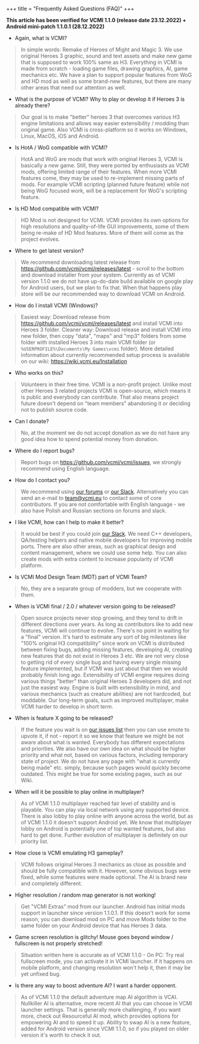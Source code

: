 +++
title = "Frequently Asked Questions (FAQ)"
+++

**This article has been verified for VCMI 1.1.0 (release date 23.12.2022) + Android mini-patch 1.1.0.1 (28.12.2022)**

* Again, what is VCMI?

> In simple words: Remake of Heroes of Might and Magic 3. We use original Heroes 3 graphic, sound and text assets and make new game that is supposed to work 100% same as H3. Everything in VCMI is made from scratch - loading game files, drawing graphics, AI, game mechanics etc. We have a plan to support popular features from WoG and HD mod as well as some brand-new features, but there are many other areas that need our attention as well.

* What is the purpose of VCMI? Why to play or develop it if Heroes 3 is already there?

> Our goal is to make "better" heroes 3 that overcomes various H3 engine limitations and allows way easier extensibility / modding than original game. Also VCMI is cross-platform so it works on Windows, Linux, MacOS, iOS and Android.

* Is HotA / WoG compatible with VCMI?

> HotA and WoG are mods that work with original Heroes 3, VCMI is basically a new game. Still, they were ported by enthusiasts as VCMI mods, offering limited range of their features. When more VCMI features come, they may be used to re-implement missing parts of mods. For example VCMI scripting (planned future feature) while not being WoG focused work, will be a replacement for WoG's scripting feature.

* Is HD Mod compatible with VCMI?

> HD Mod is not designed for VCMI. VCMI provides its own options for high resolutions and quality-of-life GUI improvements, some of them being re-make of HD Mod features. More of them will come as the project evolves.

* Where to get latest version?

> We recommend downloading latest release from <https://github.com/vcmi/vcmi/releases/latest> - scroll to the bottom and download installer from your system. Currently as of VCMI version 1.1.0 we do not have up-do-date build available on google play for Android users, but we plan to fix that. When that happens play store will be our recommended way to download VCMI on Android.

* How do I install VCMI (Windows)?

> Easiest way: Download release from <https://github.com/vcmi/vcmi/releases/latest> and install VCMI into Heroes 3 folder. Cleaner way: Download release and install VCMI into new folder, then copy "data", "maps" and "mp3" folders from some folder with installed Heroes 3 into main VCMI folder (or `%USERPROFILE%\Documents\My Games\vcmi` folder). More detailed information about currently recommended setup process is available on our wiki: <https://wiki.vcmi.eu/Installation>

* Who works on this?

> Volunteers in their free time. VCMI is a non-profit project. Unlike most other Heroes 3 related projects VCMI is open-source, which means it is public and everybody can contribute. That also means project future doesn't depend on "team members" abandoning it or deciding not to publish source code.

* Can I donate?

> No, at the moment we do not accept donation as we do not have any good idea how to spend potential money from donation.

* Where do I report bugs?

> Report bugs on <https://github.com/vcmi/vcmi/issues>, we strongly recommend using English language.

* How do I contact you?

> We recommend using [our forums](https://forum.vcmi.eu/) or [our Slack](https://slack.vcmi.eu/). Alternatively you can send an e-mail to team@vcmi.eu to contact some of core contributors. If you are not comfortable with English language - we also have Polish and Russian sections on forums and slack.

* I like VCMI, how can I help to make it better?

> It would be best if you could join [our Slack](https://slack.vcmi.eu/). We need C++ developers, QA/testing helpers and native mobile developers for improving mobile ports. There are also other areas, such as graphical design and content management, where we could use some help. You can also create mods with extra content to increase popularity of VCMI platform.

* Is VCMI Mod Design Team (MDT) part of VCMI Team?

> No, they are a separate group of modders, but we cooperate with them.

* When is VCMI final / 2.0 / whatever version going to be released?

> Open source projects never stop growing, and they tend to drift in different directions over years. As long as contributors like to add new features, VCMI will continue to evolve. There's no point in waiting for a "final" version. It's hard to estimate any sort of big milestones like "100% original H3 compatibility" since work on VCMI is distributed between fixing bugs, adding missing features, developing AI, creating new features that do not exist in Heroes 3 etc. We are not very close to getting rid of every single bug and having every single missing feature implemented, but if VCMI was just about that then we would probably finish long ago. Extensibility of VCMI engine requires doing various things "better" than original Heroes 3 developers did, and not just the easiest way. Engine is built with extensibility in mind, and various mechanics (such as creature abilities) are not hardcoded, but moddable. Our long-term goals, such as improved multiplayer, make VCMI harder to develop in short term.

* When is feature X going to be released?

> If the feature you wait is on [our issues list](https://github.com/vcmi/vcmi/issues) then you can use emote to upvote it, if not - report it so we know that feature we might be not aware about what is wanted. Everybody has different expectations and priorities. We also have our own idea on what should be higher priority and what not, based on various factors, including temporary state of project. We do not have any page with "what is currently being made" etc. simply, because such pages would quickly become outdated. This might be true for some existing pages, such as our Wiki.

* When will it be possible to play online in multiplayer?

> As of VCMI 1.1.0 multiplayer reached fair level of stability and is playable. You can play via local network using any supported device. There is also lobby to play online with anyone across the world, but as of VCMI 1.1.0 it doesn't support Android yet. We know that multiplayer lobby on Android is potentially one of top wanted features, but also hard to get done. Further evolution of multiplayer is definitely on our priority list.

* How close is VCMI emulating H3 gameplay?

> VCMI follows original Heroes 3 mechanics as close as possible and should be fully compatible with it. However, some obvious bugs were fixed, while some features were made optional. The AI is brand new and completely different.

* Higher resolution / random map generator is not working!

> Get "VCMI Extras" mod from our launcher. Android has initial mods support in launcher since version 1.1.0.1. If this doesn't work for some reason, you can download mod on PC and move Mods folder to the same folder on your Android device that has Heroes 3 data.

* Game screen resolution is glitchy! Mouse goes beyond window / fullscreen is not properly stretched!

> Situation written here is accurate as of VCMI 1.1.0 - On PC: Try real fullscreen mode, you can activate it in VCMI launcher. If it happens on mobile platform, and changing resolution won't help it, then it may be yet unfixed bug.

* Is there any way to boost adventure AI? I want a harder opponent.

> As of VCMI 1.1.0 the default adventure map AI algorithm is VCAI. Nullkiller AI is alternative, more recent AI that you can choose in VCMI launcher settings. That is generally more challenging, if you want more, check out Resourceful AI mod, which provides options for empowering AI and to speed it up. Ability to swap AI is a new feature, added for Android version since VCMI 1.1.0, so if you played on older version it's worth to check it out.
